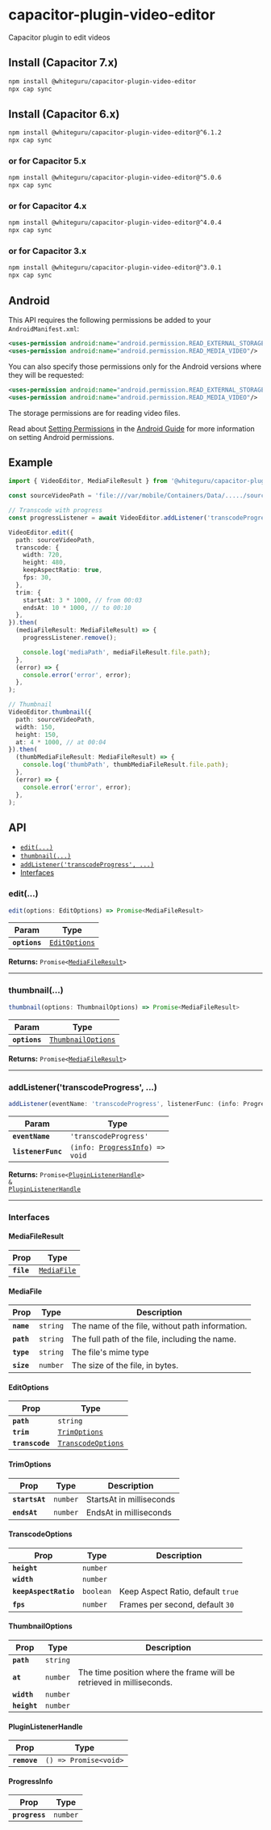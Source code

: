 # capacitor-plugin-video-editor

Capacitor plugin to edit videos

## Install (Capacitor 7.x)

```bash
npm install @whiteguru/capacitor-plugin-video-editor
npx cap sync
```

## Install (Capacitor 6.x)

```bash
npm install @whiteguru/capacitor-plugin-video-editor@^6.1.2
npx cap sync
```

### or for Capacitor 5.x

```bash
npm install @whiteguru/capacitor-plugin-video-editor@^5.0.6
npx cap sync
```

### or for Capacitor 4.x

```bash
npm install @whiteguru/capacitor-plugin-video-editor@^4.0.4
npx cap sync
```

### or for Capacitor 3.x

```bash
npm install @whiteguru/capacitor-plugin-video-editor@^3.0.1
npx cap sync
```

## Android

This API requires the following permissions be added to your `AndroidManifest.xml`:

```xml
<uses-permission android:name="android.permission.READ_EXTERNAL_STORAGE"/>
<uses-permission android:name="android.permission.READ_MEDIA_VIDEO"/>
```

You can also specify those permissions only for the Android versions where they will be requested:

```xml
<uses-permission android:name="android.permission.READ_EXTERNAL_STORAGE" android:maxSdkVersion="32"/>
<uses-permission android:name="android.permission.READ_MEDIA_VIDEO"/>
```

The storage permissions are for reading video files.

Read about [Setting Permissions](https://capacitorjs.com/docs/android/configuration#setting-permissions) in the [Android Guide](https://capacitorjs.com/docs/android) for more information on setting Android permissions.

## Example

```typescript
import { VideoEditor, MediaFileResult } from '@whiteguru/capacitor-plugin-video-editor';

const sourceVideoPath = 'file:///var/mobile/Containers/Data/...../sourceVideo.mp4';

// Transcode with progress
const progressListener = await VideoEditor.addListener('transcodeProgress', (info) => console.log('info', info));

VideoEditor.edit({
  path: sourceVideoPath,
  transcode: {
    width: 720,
    height: 480,
    keepAspectRatio: true,
    fps: 30,
  },
  trim: {
    startsAt: 3 * 1000, // from 00:03
    endsAt: 10 * 1000, // to 00:10
  },
}).then(
  (mediaFileResult: MediaFileResult) => {
    progressListener.remove();

    console.log('mediaPath', mediaFileResult.file.path);
  },
  (error) => {
    console.error('error', error);
  },
);

// Thumbnail
VideoEditor.thumbnail({
  path: sourceVideoPath,
  width: 150,
  height: 150,
  at: 4 * 1000, // at 00:04
}).then(
  (thumbMediaFileResult: MediaFileResult) => {
    console.log('thumbPath', thumbMediaFileResult.file.path);
  },
  (error) => {
    console.error('error', error);
  },
);
```

## API

<docgen-index>

* [`edit(...)`](#edit)
* [`thumbnail(...)`](#thumbnail)
* [`addListener('transcodeProgress', ...)`](#addlistenertranscodeprogress-)
* [Interfaces](#interfaces)

</docgen-index>

<docgen-api>
<!--Update the source file JSDoc comments and rerun docgen to update the docs below-->

### edit(...)

```typescript
edit(options: EditOptions) => Promise<MediaFileResult>
```

| Param         | Type                                                |
| ------------- | --------------------------------------------------- |
| **`options`** | <code><a href="#editoptions">EditOptions</a></code> |

**Returns:** <code>Promise&lt;<a href="#mediafileresult">MediaFileResult</a>&gt;</code>

--------------------


### thumbnail(...)

```typescript
thumbnail(options: ThumbnailOptions) => Promise<MediaFileResult>
```

| Param         | Type                                                          |
| ------------- | ------------------------------------------------------------- |
| **`options`** | <code><a href="#thumbnailoptions">ThumbnailOptions</a></code> |

**Returns:** <code>Promise&lt;<a href="#mediafileresult">MediaFileResult</a>&gt;</code>

--------------------


### addListener('transcodeProgress', ...)

```typescript
addListener(eventName: 'transcodeProgress', listenerFunc: (info: ProgressInfo) => void) => Promise<PluginListenerHandle> & PluginListenerHandle
```

| Param              | Type                                                                     |
| ------------------ | ------------------------------------------------------------------------ |
| **`eventName`**    | <code>'transcodeProgress'</code>                                         |
| **`listenerFunc`** | <code>(info: <a href="#progressinfo">ProgressInfo</a>) =&gt; void</code> |

**Returns:** <code>Promise&lt;<a href="#pluginlistenerhandle">PluginListenerHandle</a>&gt; & <a href="#pluginlistenerhandle">PluginListenerHandle</a></code>

--------------------


### Interfaces


#### MediaFileResult

| Prop       | Type                                            |
| ---------- | ----------------------------------------------- |
| **`file`** | <code><a href="#mediafile">MediaFile</a></code> |


#### MediaFile

| Prop       | Type                | Description                                     |
| ---------- | ------------------- | ----------------------------------------------- |
| **`name`** | <code>string</code> | The name of the file, without path information. |
| **`path`** | <code>string</code> | The full path of the file, including the name.  |
| **`type`** | <code>string</code> | The file's mime type                            |
| **`size`** | <code>number</code> | The size of the file, in bytes.                 |


#### EditOptions

| Prop            | Type                                                          |
| --------------- | ------------------------------------------------------------- |
| **`path`**      | <code>string</code>                                           |
| **`trim`**      | <code><a href="#trimoptions">TrimOptions</a></code>           |
| **`transcode`** | <code><a href="#transcodeoptions">TranscodeOptions</a></code> |


#### TrimOptions

| Prop           | Type                | Description              |
| -------------- | ------------------- | ------------------------ |
| **`startsAt`** | <code>number</code> | StartsAt in milliseconds |
| **`endsAt`**   | <code>number</code> | EndsAt in milliseconds   |


#### TranscodeOptions

| Prop                  | Type                 | Description                       |
| --------------------- | -------------------- | --------------------------------- |
| **`height`**          | <code>number</code>  |                                   |
| **`width`**           | <code>number</code>  |                                   |
| **`keepAspectRatio`** | <code>boolean</code> | Keep Aspect Ratio, default `true` |
| **`fps`**             | <code>number</code>  | Frames per second, default `30`   |


#### ThumbnailOptions

| Prop         | Type                | Description                                                          |
| ------------ | ------------------- | -------------------------------------------------------------------- |
| **`path`**   | <code>string</code> |                                                                      |
| **`at`**     | <code>number</code> | The time position where the frame will be retrieved in milliseconds. |
| **`width`**  | <code>number</code> |                                                                      |
| **`height`** | <code>number</code> |                                                                      |


#### PluginListenerHandle

| Prop         | Type                                      |
| ------------ | ----------------------------------------- |
| **`remove`** | <code>() =&gt; Promise&lt;void&gt;</code> |


#### ProgressInfo

| Prop           | Type                |
| -------------- | ------------------- |
| **`progress`** | <code>number</code> |

</docgen-api>
